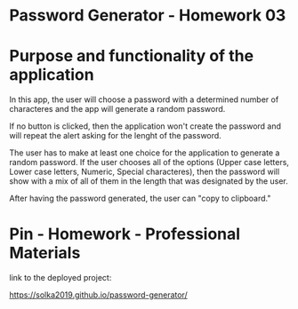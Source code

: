 # Password Generator - Homework 03

# Purpose and functionality of the application
In this app, the user will choose a password with a determined number of characteres and the app will generate a random password. 

If no button is clicked, then the application won't create the password and will repeat the alert asking for the lenght of the password.

 The user has to make at least one choice for the application to generate a random password. If the user chooses all of the options (Upper case letters, Lower case letters, Numeric, Special characteres), then the password will show with a mix of all of them in the length that was designated by the user. 

After having the password generated, the user can "copy to clipboard." 

# Pin - Homework - Professional Materials
link to the deployed project:

https://solka2019.github.io/password-generator/

 
